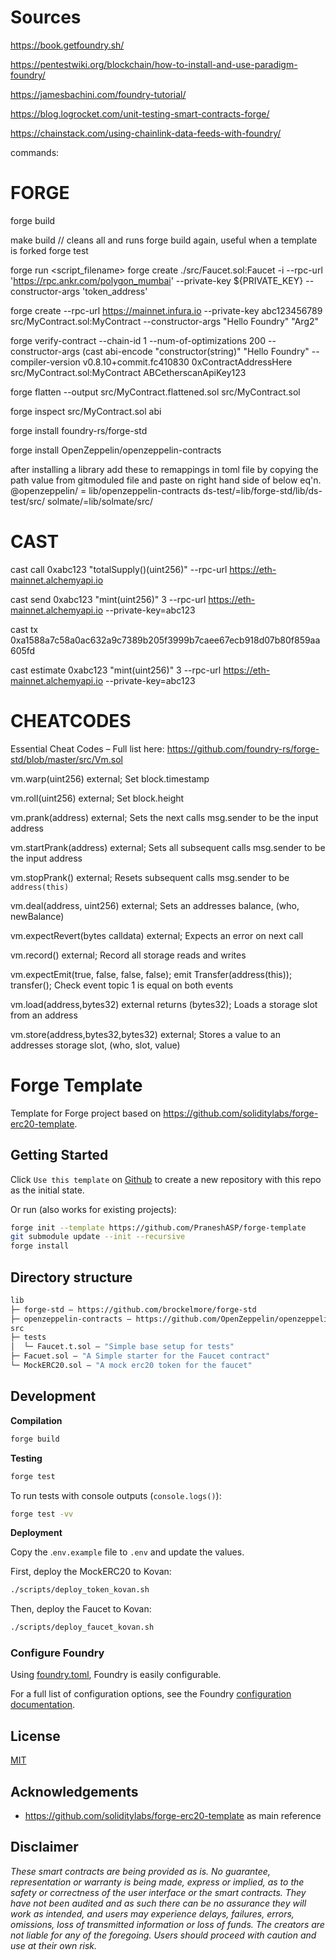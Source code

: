 

# Sources

https://book.getfoundry.sh/

https://pentestwiki.org/blockchain/how-to-install-and-use-paradigm-foundry/

https://jamesbachini.com/foundry-tutorial/

https://blog.logrocket.com/unit-testing-smart-contracts-forge/

https://chainstack.com/using-chainlink-data-feeds-with-foundry/


commands:

# FORGE

forge build

make build  // cleans all and runs forge build again, useful when a template is forked
forge test

forge run <script_filename>
forge create ./src/Faucet.sol:Faucet -i --rpc-url 'https://rpc.ankr.com/polygon_mumbai' --private-key ${PRIVATE_KEY} --constructor-args 'token_address'

forge create --rpc-url https://mainnet.infura.io --private-key abc123456789 src/MyContract.sol:MyContract --constructor-args "Hello Foundry" "Arg2"

forge verify-contract --chain-id 1 --num-of-optimizations 200 --constructor-args (cast abi-encode "constructor(string)" "Hello Foundry" --compiler-version v0.8.10+commit.fc410830 0xContractAddressHere src/MyContract.sol:MyContract ABCetherscanApiKey123

forge flatten --output src/MyContract.flattened.sol src/MyContract.sol

forge inspect src/MyContract.sol abi

forge install foundry-rs/forge-std

forge install OpenZeppelin/openzeppelin-contracts

after installing a library add these to remappings in toml file by copying the path value from gitmoduled file and paste on right hand side of below eq'n.
@openzeppelin/ = lib/openzeppelin-contracts
ds-test/=lib/forge-std/lib/ds-test/src/
solmate/=lib/solmate/src/

# CAST

cast call 0xabc123 "totalSupply()(uint256)" --rpc-url https://eth-mainnet.alchemyapi.io

cast send 0xabc123 "mint(uint256)" 3 --rpc-url https://eth-mainnet.alchemyapi.io --private-key=abc123

cast tx 0xa1588a7c58a0ac632a9c7389b205f3999b7caee67ecb918d07b80f859aa605fd

cast estimate 0xabc123 "mint(uint256)" 3 --rpc-url https://eth-mainnet.alchemyapi.io --private-key=abc123

# CHEATCODES

Essential Cheat Codes – Full list here: https://github.com/foundry-rs/forge-std/blob/master/src/Vm.sol

vm.warp(uint256) external; Set block.timestamp

vm.roll(uint256) external; Set block.height

vm.prank(address) external; Sets the next calls msg.sender to be the input address

vm.startPrank(address) external; Sets all subsequent calls msg.sender to be the input address

vm.stopPrank() external; Resets subsequent calls msg.sender to be `address(this)`

vm.deal(address, uint256) external; Sets an addresses balance, (who, newBalance)

vm.expectRevert(bytes calldata) external; Expects an error on next call

vm.record() external; Record all storage reads and writes

vm.expectEmit(true, false, false, false); emit Transfer(address(this)); transfer(); Check event topic 1 is equal on both events

vm.load(address,bytes32) external returns (bytes32); Loads a storage slot from an address

vm.store(address,bytes32,bytes32) external; Stores a value to an addresses storage slot, (who, slot, value)






# Forge Template

Template for Forge project based on https://github.com/soliditylabs/forge-erc20-template.

## Getting Started

Click `Use this template` on [Github](https://github.com/PraneshASP/forge-template) to create a new repository with this repo as the initial state.

Or run (also works for existing projects):

```bash
forge init --template https://github.com/PraneshASP/forge-template
git submodule update --init --recursive
forge install
```

## Directory structure

```ml
lib
├─ forge-std — https://github.com/brockelmore/forge-std
├─ openzeppelin-contracts — https://github.com/OpenZeppelin/openzeppelin-contracts
src
├─ tests
│  └─ Faucet.t.sol — "Simple base setup for tests"
├─ Facuet.sol — "A Simple starter for the Faucet contract"
└─ MockERC20.sol — "A mock erc20 token for the faucet"

```

## Development

**Compilation**

```bash
forge build
```

**Testing**

```bash
forge test
```

To run tests with console outputs (`console.logs()`):

```bash
forge test -vv
```


**Deployment**

Copy the .`env.example` file to `.env` and update the values.

First, deploy the MockERC20 to Kovan:

```bash
./scripts/deploy_token_kovan.sh
```

Then, deploy the Faucet to Kovan:

```bash
./scripts/deploy_faucet_kovan.sh
```

### Configure Foundry

Using [foundry.toml](./foundry.toml), Foundry is easily configurable.

For a full list of configuration options, see the Foundry [configuration documentation](https://github.com/gakonst/foundry/blob/master/config/README.md#all-options).

## License

[MIT](https://github.com/PraneshASP/forge-template/blob/master/LICENSE)

## Acknowledgements

- https://github.com/soliditylabs/forge-erc20-template as main reference

## Disclaimer

_These smart contracts are being provided as is. No guarantee, representation or warranty is being made, express or implied, as to the safety or correctness of the user interface or the smart contracts. They have not been audited and as such there can be no assurance they will work as intended, and users may experience delays, failures, errors, omissions, loss of transmitted information or loss of funds. The creators are not liable for any of the foregoing. Users should proceed with caution and use at their own risk._
